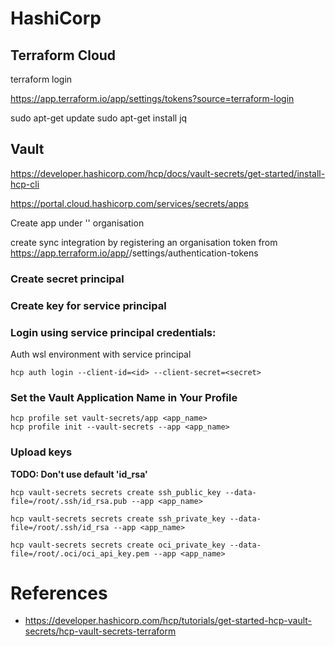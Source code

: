 # HashiCorp


## Terraform Cloud

terraform login

https://app.terraform.io/app/settings/tokens?source=terraform-login

sudo apt-get update
sudo apt-get install jq

## Vault

https://developer.hashicorp.com/hcp/docs/vault-secrets/get-started/install-hcp-cli

https://portal.cloud.hashicorp.com/services/secrets/apps

Create app under '<org>' organisation

create sync integration by registering an organisation token from https://app.terraform.io/app/<org>/settings/authentication-tokens

### Create secret principal

### Create key for service principal

### Login using service principal credentials:
Auth wsl environment with service principal
```
hcp auth login --client-id=<id> --client-secret=<secret>
```

### Set the Vault Application Name in Your Profile
```
hcp profile set vault-secrets/app <app_name>
hcp profile init --vault-secrets --app <app_name>
```

### Upload keys

**TODO: Don't use default 'id_rsa'**

```
hcp vault-secrets secrets create ssh_public_key --data-file=/root/.ssh/id_rsa.pub --app <app_name>

hcp vault-secrets secrets create ssh_private_key --data-file=/root/.ssh/id_rsa --app <app_name>

hcp vault-secrets secrets create oci_private_key --data-file=/root/.oci/oci_api_key.pem --app <app_name>
```

# References
- https://developer.hashicorp.com/hcp/tutorials/get-started-hcp-vault-secrets/hcp-vault-secrets-terraform
